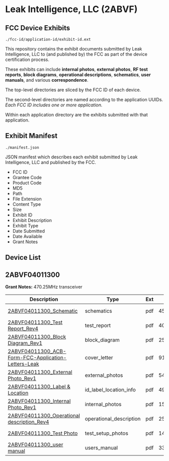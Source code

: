 # Leak Intelligence, LLC (2ABVF)
## FCC Device Exhibits

```
./fcc-id/application-id/exhibit-id.ext
```

This repository contains the exhibit documents submitted by Leak Intelligence, LLC to (and published by) the FCC as part of the device certification process.

These exhibits can include **internal photos**, **external photos**, **RF test reports**, **block diagrams**, **operational descriptions**, **schematics**, **user manuals**, and various **correspondence**.

The top-level directories are sliced by the FCC ID of each device.

The second-level directories are named according to the application UUIDs. *Each FCC ID includes one or more application.*

Within each application directory are the exhibits submitted with that application. 

## Exhibit Manifest

```
./manifest.json
```

JSON manifest which describes each exhibit submitted by Leak Intelligence, LLC and published by the FCC.

- FCC ID
- Grantee Code
- Product Code
- MD5
- Path
- File Extension
- Content Type
- Size
- Exhibit ID
- Exhibit Description
- Exhibit Type
- Date Submitted
- Date Available
- Grant Notes

## Device List
## 2ABVF04011300
**Grant Notes:** 470.25MHz transceiver

| Description | Type | Ext | Size | Submitted | Available |
| ----------- | ---- | --- | ---- | --------- | --------- |
| [2ABVF04011300_Schematic](2ABVF04011300/18ad65c8f0a6fa5d946268f54490725f/2217592.pdf) | schematics | pdf | 456761 | 2014-03-17 | 2014-03-18 |
| [2ABVF04011300_Test Report_Rev4](2ABVF04011300/18ad65c8f0a6fa5d946268f54490725f/2217603.pdf) | test_report | pdf | 400701 | 2014-03-17 | 2014-03-18 |
| [2ABVF04011300_Block Diagram_Rev1](2ABVF04011300/18ad65c8f0a6fa5d946268f54490725f/2217586.pdf) | block_diagram | pdf | 251354 | 2014-03-17 | 2014-03-18 |
| [2ABVF04011300_ACB-Form-FCC-Application-Letters-Leak](2ABVF04011300/18ad65c8f0a6fa5d946268f54490725f/2217597.pdf) | cover_letter | pdf | 91735 | 2014-03-17 | 2014-03-18 |
| [2ABVF04011300_External Photo_Rev1](2ABVF04011300/18ad65c8f0a6fa5d946268f54490725f/2217598.pdf) | external_photos | pdf | 541485 | 2014-03-17 | 2014-03-18 |
| [2ABVF04011300_Label & Location](2ABVF04011300/18ad65c8f0a6fa5d946268f54490725f/2217599.pdf) | id_label_location_info | pdf | 49509 | 2014-03-17 | 2014-03-18 |
| [2ABVF04011300_Internal Photo_Rev1](2ABVF04011300/18ad65c8f0a6fa5d946268f54490725f/2217600.pdf) | internal_photos | pdf | 1562954 | 2014-03-17 | 2014-03-18 |
| [2ABVF04011300_Operational description_Rev4](2ABVF04011300/18ad65c8f0a6fa5d946268f54490725f/2217601.pdf) | operational_description | pdf | 254796 | 2014-03-17 | 2014-03-18 |
| [2ABVF04011300_Test Photo](2ABVF04011300/18ad65c8f0a6fa5d946268f54490725f/2217604.pdf) | test_setup_photos | pdf | 1458598 | 2014-03-17 | 2014-03-18 |
| [2ABVF04011300_user manual](2ABVF04011300/18ad65c8f0a6fa5d946268f54490725f/2217605.pdf) | users_manual | pdf | 33904 | 2014-03-17 | 2014-03-18 |
